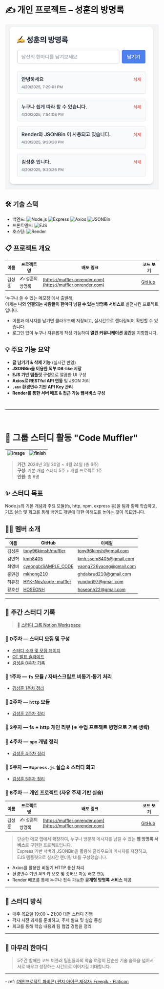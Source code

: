 # ✍️ 개인 프로젝트 – 성훈의 방명록
![방명록샘플](image.png)
## 🛠 기술 스택

- 백엔드: ![Node.js](https://img.shields.io/badge/Node.js-339933?style=flat&logo=nodedotjs&logoColor=white) ![Express](https://img.shields.io/badge/Express-000000?style=flat&logo=express&logoColor=white) ![Axios](https://img.shields.io/badge/Axios-5A29E4?style=flat&logo=axios&logoColor=white) ![JSONBin](https://img.shields.io/badge/JSONBin-0A0A23?style=flat&logo=datadog&logoColor=white)
- 프론트엔드: ![EJS](https://img.shields.io/badge/EJS-8B0000?style=flat&logo=ejs&logoColor=white)
- 호스팅: ![Render](https://img.shields.io/badge/Render-46E3B7?style=flat&logo=render&logoColor=black)


## 📋 프로젝트 개요

| 이름   | 프로젝트명       | 배포 링크                                              | 코드 보기                                                                 |
|--------|------------------|---------------------------------------------------------|---------------------------------------------------------------------------|
| 김성훈 | ✍️ 성훈의 방명록 | [https://muffler.onrender.com](https://muffler.onrender.com) | [GitHub](https://github.com/tony96kimsh/muffler/tree/main/6week)         |

‘누구나 쓸 수 있는 메모장’에서 출발해,  
이제는 **나와 연결되는 사람들이 한마디 남길 수 있는 방명록 서비스**로 발전시킨 프로젝트입니다.

- 이름과 메시지를 남기면 클라우드에 저장되고, 실시간으로 렌더링되어 확인할 수 있습니다.
- 로그인 없이 누구나 자유롭게 작성 가능하여 **열린 커뮤니케이션 공간**을 지향합니다.

## 💡 주요 기능 요약

- **글 남기기 & 삭제 기능** (실시간 반영)
- **JSONBin을 이용한 외부 DB-like 저장**
- **EJS 기반 템플릿 구성**으로 깔끔한 UI 구성
- **Axios로 RESTful API 연동** 및 JSON 처리
- **`.env` 환경변수 기반 API Key 관리**
- **Render를 통한 서버 배포 & 접근 가능 웹서비스 구성**

<br>

---
<br>

# 🚀 그룹 스터디 활동 **"Code Muffler"**

![image](https://github.com/user-attachments/assets/75395ea5-426a-4538-b231-bb1a451c6ca6) | ![finish](https://github.com/user-attachments/assets/cdaa8ec4-7d41-4ed7-9fb3-54f43d1a9dd0)
--|--|

> **기간**: 2024년 3월 20일 ~ 4월 24일 (총 6주)  
> **구성**: 기본 개념 스터디 5주 + 개별 프로젝트 1주  
> **인원**: 총 6명

## ✨ 스터디 목표

Node.js의 기본 개념과 주요 모듈(fs, http, npm, express 등)을 팀과 함께 학습하고,  
기초 실습 및 회고를 통해 백엔드 개발에 대한 이해도를 높이는 것이 목표입니다.

## 🧑‍💻 멤버 소개

| 이름 | GitHub | 이메일 |
| ---- | ------ | ------ |
| 김성훈 | [tony96kimsh/muffler](https://github.com/tony96kimsh/muffler) | [tony96kimsh@gmail.com](mailto:tony96kimsh@gmail.com) |
| 김민혁 | [kmh8405](https://github.com/kmh8405/) | [kmh.ssem8405@gmail.com](mailto:kmh.ssem8405@gmail.com) |
| 최영비 | [cyeongb/SAMPLE_CODE](https://github.com/cyeongb/SAMPLE_CODE) | [yaong726yaong@gmail.com](mailto:yaong726yaong@gmail.com) |
| 홍민경 | [mkhong210](https://github.com/mkhong210) | [ghdalsrud210@gmail.com](mailto:ghdalsrud210@gmail.com) |
| 허유경 | [HYK-Nov/code-muffler](https://github.com/HYK-Nov/code-muffler) | [yundori97@gmail.com](mailto:yundori97@gmail.com) |
| 황호선 | [HOSEONH](https://github.com/HOSEONH) | [hoseonh22@gmail.com](mailto:hoseonh22@gmail.com) |

---

## 📅 주간 스터디 기록

> 📂 [스터디 그룹 Notion Workspace](https://www.notion.so/Muffler_NodeJS-Study-1cbae42089d880d79a32eedf5aef5771?pvs=21)

### 🔹 0주차 — 스터디 모집 및 구성
- [스터디 소개 및 모집 페이지](https://lateral-tractor-58e.notion.site/Code-Muffler-1cbae42089d881f4817ac2a5662ac3e2?pvs=4)
- [OT 발표 슬라이드](https://docs.google.com/presentation/d/16ncXqW8z4w_HK2ErmDuCDR46KaLaOKmDirY6H76vICc/edit#slide=id.g332a8289270_0_1635)
- [김성훈 0주차 기록](https://www.notion.so/1-1cbae42089d881d7b748f0e08160edf8?pvs=21)

### 🔹 1주차 — `fs` 모듈 / 자바스크립트 비동기·동기 처리
- [김성훈 1주차 정리](https://www.notion.so/1cbae42089d881c4a465cb16d01074b7?pvs=21)

### 🔹 2주차 — `http` 모듈
- [김성훈 2주차 정리](https://www.notion.so/1-1cbae42089d881a99c84ce7662530382?pvs=21)

### 🔹 3주차 — fs + http 개인 리뷰 (※ 수업 프로젝트 병행으로 기록 생략)

### 🔹 4주차 — `npm` 개념 정리
- [김성훈 4주차 정리](https://www.notion.so/1cbae42089d880978923f8ee496f5a2b?pvs=21)

### 🔹 5주차 — `Express.js` 실습 & 스터디 회고
- [김성훈 5주차 정리](https://www.notion.so/1d2ae42089d880e1b396c0a3490a9ead?pvs=21)

### 🔹 6주차 — 개인 프로젝트 (자유 주제 기반 실습)

| 이름   | 프로젝트명       | 배포 링크                                              | 코드 보기                                                                 |
|--------|------------------|---------------------------------------------------------|---------------------------------------------------------------------------|
| 김성훈 | ✍️ 성훈의 방명록 | [https://muffler.onrender.com](https://muffler.onrender.com) | [GitHub](https://github.com/tony96kimsh/muffler/tree/main/6week)         |

> 단순한 메모 앱에서 확장하여, 누구나 방문해 메시지를 남길 수 있는 **웹 방명록 서비스**로 구현한 프로젝트입니다.  
> Express 기반 서버와 JSONBin을 활용해 클라우드에 메시지를 저장하고,  
> EJS 템플릿으로 실시간 렌더링 UI를 구성했습니다.  

- Axios를 활용한 비동기 HTTP 통신 처리  
- 환경변수 기반 API 키 보호 및 깃허브 자동 배포 연동  
- Render 배포를 통해 누구나 접속 가능한 **공개형 방명록 서비스** 제공

---

## 🧭 스터디 방식

- 매주 목요일 19:00 ~ 21:00 대면 스터디 진행
- 각자 사전 과제를 준비하고, 주제 발표 및 실습 중심
- 회고를 통해 학습 내용과 팀 협업 경험을 정리

---

## 🙌 마무리 한마디

> 5주간 함께한 코드 머플러 팀원들과의 학습 여정이 단순한 기술 습득을 넘어서  
> 서로 배우고 성장하는 시간으로 이어지길 기대합니다.

<hr>
- ref: <a href="https://www.flaticon.com/kr/free-icons/" title="편지 아이콘">(개인프로젝트 파비콘) 편지 아이콘 제작자: Freepik - Flaticon</a>